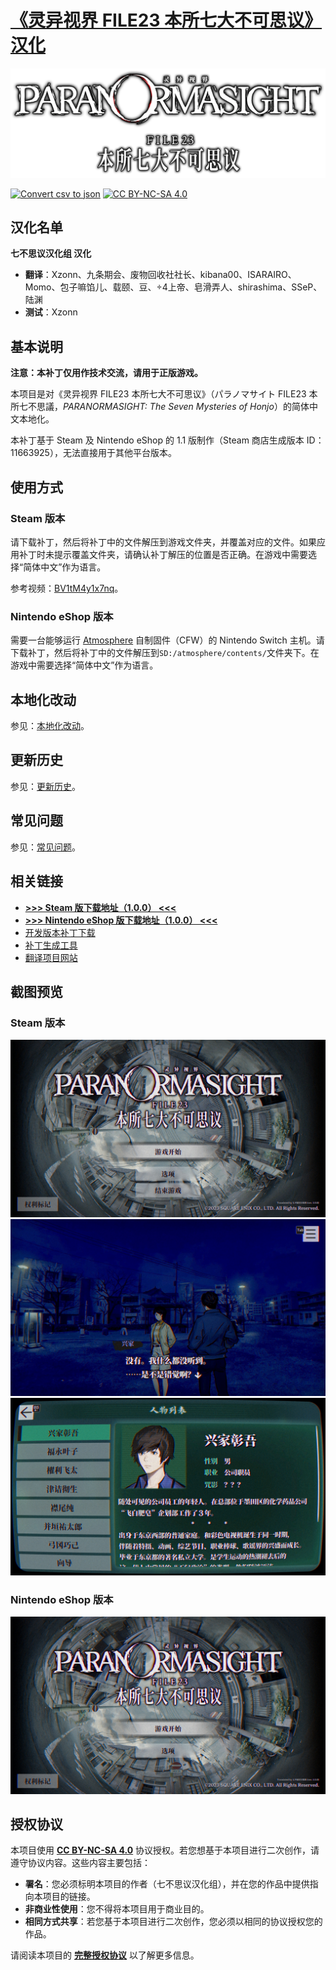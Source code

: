 # [《灵异视界 FILE23 本所七大不可思议》汉化](https://xzonn.top/ParanormasightChsLocalization/)

![Logo](images/titlelogo_jp_full.png)

[![Convert csv to json](https://github.com/Xzonn/ParanormasightChsLocalization/actions/workflows/convert.yml/badge.svg)](https://github.com/Xzonn/ParanormasightChsLocalization/actions/workflows/convert.yml) [![CC BY-NC-SA 4.0](https://mirrors.creativecommons.org/presskit/buttons/88x31/svg/by-nc-sa.svg)](https://creativecommons.org/licenses/by-nc-sa/4.0/legalcode)

## 汉化名单
**七不思议汉化组 汉化**
- **翻译**：Xzonn、九条期会、废物回收社社长、kibana00、ISARAIRO、Momo、包子嘛馅儿、载颐、豆、÷4上帝、皂滑弄人、shirashima、SSeP、陆渊
- **测试**：Xzonn

## 基本说明
**注意：本补丁仅用作技术交流，请用于正版游戏。**

本项目是对《灵异视界 FILE23 本所七大不可思议》（<span lang="ja">パラノマサイト FILE23 本所七不思議</span>，*PARANORMASIGHT: The Seven Mysteries of Honjo*）的简体中文本地化。

本补丁基于 Steam 及 Nintendo eShop 的 1.1 版制作（Steam 商店生成版本 ID：11663925），无法直接用于其他平台版本。

## 使用方式
### Steam 版本
请下载补丁，然后将补丁中的文件解压到游戏文件夹，并覆盖对应的文件。如果应用补丁时未提示覆盖文件夹，请确认补丁解压的位置是否正确。在游戏中需要选择“简体中文”作为语言。

参考视频：[BV1tM4y1x7nq](https://www.bilibili.com/video/BV1tM4y1x7nq/)。

### Nintendo eShop 版本
需要一台能够运行 [Atmosphere](https://github.com/Atmosphere-NX/Atmosphere) 自制固件（CFW）的 Nintendo Switch 主机。请下载补丁，然后将补丁中的文件解压到`SD:/atmosphere/contents/`文件夹下。在游戏中需要选择“简体中文”作为语言。

## 本地化改动
参见：[本地化改动](https://github.com/Xzonn/ParanormasightChsLocalization/wiki/本地化改动)。

## 更新历史
参见：[更新历史](https://github.com/Xzonn/ParanormasightChsLocalization/wiki/更新历史)。

## 常见问题
参见：[常见问题](https://github.com/Xzonn/ParanormasightChsLocalization/wiki/常见问题)。

## 相关链接
- **[>>> Steam 版下载地址（1.0.0） <<<](https://github.com/Xzonn/ParanormasightChsLocalization/releases/download/1.0.0/patch-windows-1.0.0.zip)**
- **[>>> Nintendo eShop 版下载地址（1.0.0） <<<](https://github.com/Xzonn/ParanormasightChsLocalization/releases/download/1.0.0/patch-switch-1.0.0.zip)**
- [开发版本补丁下载](https://github.com/Xzonn/ParanormasightChsLocalization/releases/tag/publish)
- [补丁生成工具](https://github.com/Xzonn/ParanormasightChsLocalizationHelper)
- [翻译项目网站](https://weblate.xzonn.top/projects/paranormasight/)

## 截图预览
### Steam 版本
![截图](images/screenshot-01.jpg)  
![截图](images/screenshot-02.jpg)  
![截图](images/screenshot-03.jpg)

### Nintendo eShop 版本
![截图](images/screenshot-11.jpg)

## 授权协议
本项目使用 **[CC BY-NC-SA 4.0](https://creativecommons.org/licenses/by-nc-sa/4.0/legalcode)** 协议授权。若您想基于本项目进行二次创作，请遵守协议内容。这些内容主要包括：

- **署名**：您必须标明本项目的作者（七不思议汉化组），并在您的作品中提供指向本项目的链接。
- **非商业性使用**：您不得将本项目用于商业目的。
- **相同方式共享**：若您基于本项目进行二次创作，您必须以相同的协议授权您的作品。

请阅读本项目的 **[完整授权协议](LICENSE)** 以了解更多信息。